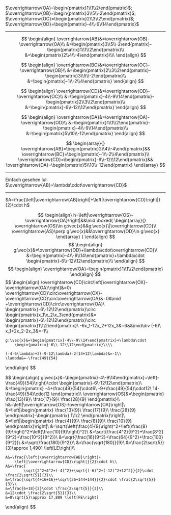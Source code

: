 $\overrightarrow{OA}=\begin{pmatrix}1\\1\\2\end{pmatrix}$; $\overrightarrow{OB}=\begin{pmatrix}3\\5\\-2\end{pmatrix}$; $\overrightarrow{OC}=\begin{pmatrix}2\\3\\2\end{pmatrix}$; $\overrightarrow{OD}=\begin{pmatrix}-4\\-9\\14\end{pmatrix}$

---
$$
\begin{align}
	\overrightarrow{AB}&=\overrightarrow{OB}-\overrightarrow{OA}\\
		&=\begin{pmatrix}3\\5\\-2\end{pmatrix}-\begin{pmatrix}1\\1\\2\end{pmatrix}\\
	&=\begin{pmatrix}2\\4\\-4\end{pmatrix}\\\\
\end{align}
$$

$$
\begin{align}
	\overrightarrow{BC}&=\overrightarrow{OC}-\overrightarrow{OB}\\
		&=\begin{pmatrix}2\\3\\2\end{pmatrix}-\begin{pmatrix}3\\5\\-2\end{pmatrix}\\
	&=\begin{pmatrix}-1\\-2\\4\end{pmatrix}
\end{align}
$$

$$
\begin{align}
	\overrightarrow{CD}&=\overrightarrow{OD}-\overrightarrow{OC}\\
		&=\begin{pmatrix}-4\\-9\\14\end{pmatrix}-\begin{pmatrix}2\\3\\2\end{pmatrix}\\
	&=\begin{pmatrix}-6\\-12\\12\end{pmatrix}
\end{align}
$$

$$
\begin{align}
	\overrightarrow{DA}&=\overrightarrow{OA}-\overrightarrow{OD}\\
		&=\begin{pmatrix}1\\1\\2\end{pmatrix}-\begin{pmatrix}-4\\-9\\14\end{pmatrix}\\
	&=\begin{pmatrix}5\\10\\-12\end{pmatrix}
\end{align}
$$

$$
\begin{array}{}
	\overrightarrow{AB}=\begin{pmatrix}2\\4\\-4\end{pmatrix}&&
		\overrightarrow{BC}=\begin{pmatrix}-1\\-2\\4\end{pmatrix}\\
	\overrightarrow{CD}=\begin{pmatrix}-6\\-12\\12\end{pmatrix}&&
		\overrightarrow{DA}=\begin{pmatrix}5\\10\\-12\end{pmatrix}
\end{array}
$$

---
Einfach gesehen lul:
$\overrightarrow{AB}=\lambda\cdot\overrightarrow{CD}$

---
$A=\frac{\left|\overrightarrow{AB}\right|+\left|\overrightarrow{CD}\right|}{2}\cdot h$

$$
\begin{align}
	h=\left|\overrightarrow{OS}-\overrightarrow{OA}\right|&&\mid
		\boxed{
			\begin{array}{}
			\overrightarrow{OS}\in g:\vec{x}&&g:\vec{x}\|\overrightarrow{CD}\\
			\overrightarrow{AS}\perp g:\vec{x}&&\overrightarrow{OD}\in g:\vec{x}
		\end{array}
	}
\end{align}
$$
$$
\begin{align}
	g:\vec{x}&=\overrightarrow{OD}+\lambda\cdot\overrightarrow{CD}\\
	&=\begin{pmatrix}-4\\-9\\14\end{pmatrix}+\lambda\cdot
		\begin{pmatrix}-6\\-12\\12\end{pmatrix}\\
\end{align}
$$
$$
\begin{align}
	\overrightarrow{OA}=\begin{pmatrix}1\\1\\2\end{pmatrix}
\end{align}
$$
$$
\begin{align}
	\overrightarrow{CD}\circ\left[\overrightarrow{OX}-\overrightarrow{OA}\right]&=0\\
	\overrightarrow{CD}\circ\overrightarrow{OX}-\overrightarrow{CD}\circ\overrightarrow{OA}&=0&\mid +\overrightarrow{CD}\circ\overrightarrow{OA}\\
	\begin{pmatrix}-6\\-12\\12\end{pmatrix}\circ
		\begin{pmatrix}x_1\\x_2\\x_3\end{pmatrix}&=
		\begin{pmatrix}-6\\-12\\12\end{pmatrix}\circ
			\begin{pmatrix}1\\1\\2\end{pmatrix}\\
	-6x_1-12x_2+12x_3&=6&&\mid\div (-6)\\
	x_1+2x_2-2x_3&=-1\\\\
	
	g:\vec{x}&=\begin{pmatrix}-4\\-9\\14\end{pmatrix}+\lambda\cdot
		\begin{pmatrix}-6\\-12\\12\end{pmatrix}\\\\
	
	(-4-6\lambda)+2(-9-12\lambda)-2(14+12\lambda)&=-1\\
	\lambda&=-\frac{49}{54}
\end{align}
$$

$$
\begin{align}
	g:\vec{x}&=\begin{pmatrix}-4\\-9\\14\end{pmatrix}+\left(-\frac{49}{54}\right)\cdot
		\begin{pmatrix}-6\\-12\\12\end{pmatrix}\\
	&=\begin{pmatrix}
		-4+\frac{49}{54}\cdot6\\
		-9+\frac{49}{54}\cdot12\\
		14-\frac{49}{54}\cdot12
	\end{pmatrix}\\
	\overrightarrow{OS}&=\begin{pmatrix}
		\frac{13}{9}\\
		\frac{17}{9}\\
		\frac{28}{9}
	\end{pmatrix}\\\\
	h&=\left|\overrightarrow{OS}-\overrightarrow{OA}\right|\\
	&=\left|\begin{pmatrix}
		\frac{13}{9}\\
		\frac{17}{9}\\
		\frac{28}{9}
	\end{pmatrix}-\begin{pmatrix}
		1\\1\\2
	\end{pmatrix}\right|\\
	&=\left|\begin{pmatrix}
		\frac{4}{9}\\
		\frac{8}{9}\\
		\frac{10}{9}
	\end{pmatrix}\right|\\
	&=\sqrt{\left(\frac{4}{9}\right)^2+\left(\frac{8}{9}\right)^2+\left(\frac{10}{9}\right)^2}\\
	&=\sqrt{\frac{4^2}{9^2}+\frac{8^2}{9^2}+\frac{10^2}{9^2}}\\
	&=\sqrt{\frac{16}{9^2}+\frac{64}{9^2}+\frac{100}{9^2}}\\
	&=\sqrt{\frac{180}{9^2}}\\
	&=\frac{\sqrt{180}}{9}\\
	&=\frac{2\sqrt{5}}{3}\approx 1,4901 \left[LE\right]\\\\
	
	A&=\frac{\left|\overrightarrow{AB}\right|+
		\left|\overrightarrow{CD}\right|}{2}\cdot h\\
	A&=\frac{
			\sqrt{2^2+4^2+(-4)^2}+\sqrt{(-6)^2+(-12)^2+12^2}}{2}\cdot \frac{2\sqrt{5}}{3}\\
	&=\frac{\sqrt{4+16+16}+\sqrt{36+144+144}}{2}\cdot \frac{2\sqrt{5}}{3}\\
	&=\frac{6+18}{2}\cdot \frac{2\sqrt{5}}{3}\\
	&=12\cdot \frac{2\sqrt{5}}{3}\\
	&=8\sqrt{5}\approx 17,889 \left[FE\right]
\end{align}
$$